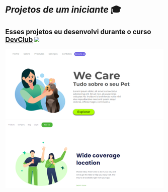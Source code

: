  # *Projetos de um iniciante* :mortar_board: # 

## Esses projetos eu desenvolvi durante o curso <a href="https://rodolfomori.com.br/devclub/">DevClub</a> <img src="https://is1-ssl.mzstatic.com/image/thumb/Podcasts126/v4/83/8e/20/838e2036-206d-9de3-3454-f8e42783d887/mza_10138224230630086796.jpg/313x0w.webp" width="50px" /> ## 

<img src="https://github.com/REGINALDOBOMFIM/Primeiros-projetos/blob/main/PROJETO%202/img%20readme%201.PNG?raw=true" />
<img src="https://github.com/REGINALDOBOMFIM/Primeiros-projetos/blob/main/PROJETO%202/img%20readme%202.PNG?raw=true" />


